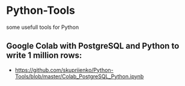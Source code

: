 # Python-Tools
some usefull tools for Python

## Google Colab with PostgreSQL and Python to write 1 million rows:
- https://github.com/skupriienko/Python-Tools/blob/master/Colab_PostgreSQL_Python.ipynb
